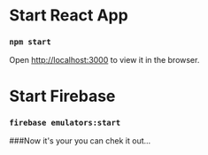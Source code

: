 #  Start React App

### `npm start`

Open [http://localhost:3000](http://localhost:3000) to view it in the browser.

# Start Firebase

### `firebase emulators:start`

###Now it's your you can chek it out...

